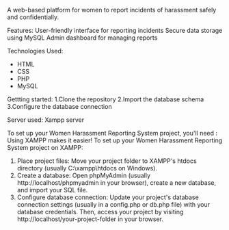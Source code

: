 A web-based platform for women to report incidents of harassment safely and confidentially.

Features:
 User-friendly interface for reporting incidents
 Secure data storage using MySQL
 Admin dashboard for managing reports

Technologies Used:
- HTML
- CSS
- PHP
- MySQL

Gettting started:
   1.Clone the repository
   2.Import the database schema
   3.Configure the database connection
 
 Server used:
   Xampp server

To set up your Women Harassment Reporting System project, you'll need :
Using XAMPP makes it easier!
To set up your Women Harassment Reporting System project on XAMPP:
1. Place project files: Move your project folder to XAMPP's htdocs directory (usually C:\xampp\htdocs on Windows).
2. Create a database: Open phpMyAdmin (usually http://localhost/phpmyadmin in your browser), create a new database, and import your SQL file.
3. Configure database connection: Update your project's database connection settings (usually in a config.php or db.php file) with your database credentials.
Then, access your project by visiting http://localhost/your-project-folder in your browser.

